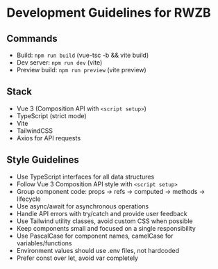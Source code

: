 # Development Guidelines for RWZB

## Commands
- Build: `npm run build` (vue-tsc -b && vite build)
- Dev server: `npm run dev` (vite)
- Preview build: `npm run preview` (vite preview)

## Stack
- Vue 3 (Composition API with `<script setup>`)
- TypeScript (strict mode)
- Vite
- TailwindCSS
- Axios for API requests

## Style Guidelines
- Use TypeScript interfaces for all data structures
- Follow Vue 3 Composition API style with `<script setup>`
- Group component code: props → refs → computed → methods → lifecycle
- Use async/await for asynchronous operations
- Handle API errors with try/catch and provide user feedback
- Use Tailwind utility classes, avoid custom CSS when possible
- Keep components small and focused on a single responsibility
- Use PascalCase for component names, camelCase for variables/functions
- Environment values should use .env files, not hardcoded
- Prefer const over let, avoid var completely